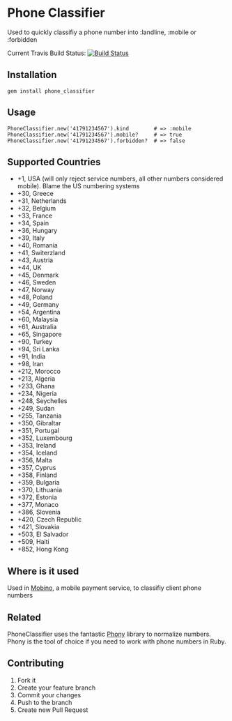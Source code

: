 Phone Classifier
================

Used to quickly classifiy a phone number into :landline, :mobile or :forbidden

Current Travis Build Status: [![Build Status](https://secure.travis-ci.org/mobino/phone_classifier.png?branch=master)](https://travis-ci.org/mobino/phone_classifier)

Installation
------------

    gem install phone_classifier

Usage
-----

    PhoneClassifier.new('41791234567').kind        # => :mobile
    PhoneClassifier.new('41791234567').mobile?     # => true
    PhoneClassifier.new('41791234567').forbidden?  # => false


Supported Countries
-------------------

* +1, USA (will only reject service numbers, all other numbers considered mobile). Blame the US numbering systems
* +30, Greece
* +31, Netherlands
* +32, Belgium
* +33, France
* +34, Spain
* +36, Hungary
* +39, Italy
* +40, Romania
* +41, Switerzland
* +43, Austria
* +44, UK
* +45, Denmark
* +46, Sweden
* +47, Norway
* +48, Poland
* +49, Germany
* +54, Argentina
* +60, Malaysia
* +61, Australia
* +65, Singapore
* +90, Turkey
* +94, Sri Lanka
* +91, India
* +98, Iran
* +212, Morocco
* +213, Algeria
* +233, Ghana
* +234, Nigeria
* +248, Seychelles
* +249, Sudan
* +255, Tanzania
* +350, Gibraltar
* +351, Portugal
* +352, Luxembourg
* +353, Ireland
* +354, Iceland
* +356, Malta
* +357, Cyprus
* +358, Finland
* +359, Bulgaria
* +370, Lithuania
* +372, Estonia
* +377, Monaco
* +386, Slovenia
* +420, Czech Republic
* +421, Slovakia
* +503, El Salvador
* +509, Haiti
* +852, Hong Kong


Where is it used
----------------

Used in [Mobino](http://mobino.com), a mobile payment service, to classifiy client phone numbers

Related
-------

PhoneClassifier uses the fantastic [Phony](http://github.com/floere/phony.git) library to normalize numbers. Phony is
the tool of choice if you need to work with phone numbers in Ruby.

Contributing
------------

1. Fork it
2. Create your feature branch
3. Commit your changes
4. Push to the branch
5. Create new Pull Request
